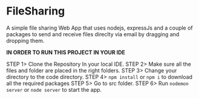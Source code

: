 # FileSharing
A simple file sharing Web App that uses nodejs, expressJs and a couple of packages to send and receive files direclty via email by dragging and dropping them.




**IN ORDER TO RUN THIS PROJECT IN YOUR IDE** 



STEP 1>  Clone the Repository In your local IDE.
STEP 2>  Make sure all the files and folder are placed in the right folders.
STEP 3> Change your directory to the code directory.
STEP 4> ```npm install``` or ```npm i``` to download all the required packages
STEP 5>  Go to src folder.
STEP 6> Run ```nodemon server``` or ```node server``` to start the app. 
